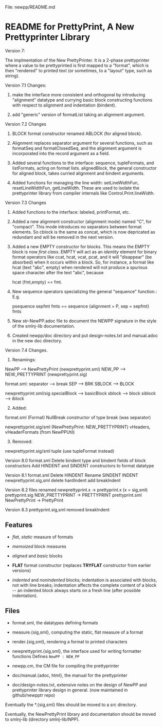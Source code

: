 File: newpp/README.md

# README for PrettyPrint, A New Prettyprinter Library

Version 7:

The implmentation of the New PrettyPrinter. It is a 2-phase prettyprinter
where a value to be prettyprinted is first mapped to a "format", which is then
"rendered" to printed text (or sometimes, to a "layout" type, such as string).


Version 7.1 Changes:

1. make the interface more consistent and orthogonal by introducing
"alignment" datatype and currying basic block constructing functions
with respect to alignment and indentation (bindent).

2. add "generic" version of formatList taking an alignment argument.

Version 7.2 Changes

1. BLOCK format constructor renamed ABLOCK (for aligned block).

2. Alignment replaces separator argument for several functions, such
as formatSeq and formatClosedSeq, and the alignment argument is
incorporated into the record argument as a field.

3. Added several functions to the interface: sequence, tupleFormats,
and listFormats, acting on format lists. alignedBlock, the general
constructor for aligned block, takes curried alignment and bindent
arguments.

4. Added functions for managing the line width: setLineWidthFun, 
resetLineWidthFun, getLineWidth. These are used to isolate the prettyprinter
library from compiler internals like Control.Print.lineWidth.

Version 7.3 Changes

1. Added functions to the interface: labeled, printFormat, etc.

2. Added a new alignment constructor (alignment mode) named "C", for
"compact".  This mode introduces no separators between format
elements.  So cblock is the same as concat, which is now depricated as
redundant and will be removed in the next version.

3. Added a new EMPTY constructor for blocks.  This means the EMPTY
block is now _first class_.  EMPTY will act as an _identity_ element
for binary format operators like ccat, hcat, vcat, pcat, and it will
"disappear" (be absorbed) when it occurs within a block.  So, for instance,
a format like hcat (text "abc", empty) when rendered will not produce a
spurious space character after the text "abc", because

     hcat (fmt,empty) == fmt.

4. New sequence operators specializing the general "sequence" function.: E.g.

     psequence sepfmt fmts == sequence {alignment = P, sep = sepfmt} fmts

5. New str-NewPP.adoc file to document the NEWPP signature in the style
   of the smlnj-lib documentation.

6. Created newpp/doc directory and put design-notes.txt and
   manual.adoc in the new doc directory.

Version 7.4 Changes. 

1. Renamings:

  NewPP --> NewPrettyPrint    (newprettyprint.sml)
  NEW_PP --> NEW_PRETTYPRINT  (newprettyprint.sig)

  format.sml:
    separator --> break
	SEP --> BRK
	SBLOCK --> BLOCK
    
  newprettyprint.sml/sig
    specialBlock --> basicBlock
    sblock --> block
	siblock --> iblock

2. Added:

  format.sml (Format)
    NullBreak constructor of type break (was separator)
  
  newprettyprint.sig/sml (NewPrettyPrint: NEW_PRETTYPRINT)
	vHeaders, vHeaderFormats (from NewPPUtil)

3. Removed:

  newprettyprint.sig/sml
    tuple (use tupleFormat instead)

Version 8.0
   format.sml
	 Delete bindent type and bindent fields of block constructors
	 Add HINDENT and SINDENT constructors to format datatype

Version 8.1
   format.sml
     Delete HINDENT
	 Rename SINDENT INDENT
   newprettyprint.sig,sml
     delete hardIndent
	 add breakIndent
	 
Version 8.2
   files renamed
     newprettyprint.x -> prettyprint.x (x = sig,sml)
   prettyprint.sig
     NEW_PRETTYPRINT -> PRETTYPRINT
   prettyprint.sml
     NewPrettyPrint -> PrettyPrint

Version 8.3
   prettyprint.sig,sml
	 removed breakIndent


## Features

- _flat_, _static_ measure of formats

- _memoized_ block measures

- _aligned_ and _basic_ blocks

- **FLAT** format constructor (replaces **TRYFLAT** constructor from earlier versions)

- _indented_ and _nonindented_ blocks; indentation is associated with
  blocks, not with line breaks; indentation affects the complete
  content of a block -- an indented block always starts on a fresh
  line (after possible indentation).
  
  
## Files

- format.sml, the datatypes defining formats

- measure.{sig,sml}, computing the static, flat measure of a format

- render.{sig,sml}, rendering a format to printed characters

- newprettyprint.{sig,sml}, the interface used for writing formatter functions
    Defines `NewPP : NEW_PP`

- newpp.cm, the CM file for compiling the prettyprinter

- doc/manual.{adoc, html}, the manual for the prettyprinter

- doc/design-notes.txt, extensive notes on the design of NewPP and
  prettyprinter library design in general.
  (now maintained in github/newpptr repo)

Eventually the *.{sig,sml} files should be moved to a src directory.

Eventually, the NewPrettyPrint library and documentation should be moved to
smlnj-lib (directory smlnj-lib/NPP).
